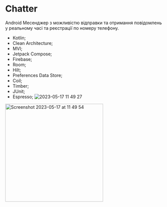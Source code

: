 # Chatter
Android Месенджер з можливістю відправки та отримання повідомлень у реальному часі та реєстрації по номеру телефону.
- Kotlin;
- Clean Architecture;
- MVI;
- Jetpack Compose;
- Firebase;
- Room;
- Hilt;
- Preferences Data Store;
- Coil;
- Timber;
- JUnit;
- Espresso;
![2023-05-17 11 49 27](https://github.com/ewingelen/Chatter/assets/61424141/0aa27d76-0c0f-4237-a288-754b0a003ead)
<img width="311" alt="Screenshot 2023-05-17 at 11 49 54" src="https://github.com/ewingelen/Chatter/assets/61424141/51017384-94a3-4bd7-89fb-46465dd59426">

